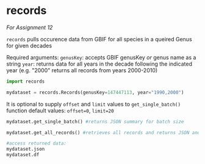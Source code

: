 # records
*For Assignment 12*

`records` pulls occurence data from GBIF for all species in a queired Genus for given decades

Required arguments:
`genusKey`: accepts GBIF genusKey *or* genus name as a string
`year`: returns data for all years in the decade following the indicated year (e.g. "2000" returns all records from years 2000-2010)

```python
import records

mydataset = records.Records(genusKey=147447113, year="1990,2000")
```

It is optional to supply `offset` and `limit` values to `get_single_batch()` function
default values: `offset=0`, `limit=20`
```python
mydataset.get_single_batch() #returns JSON summary for batch size

```

```python
mydataset.get_all_records() #retrieves all records and returns JSON and dataframe formats

#access returned data:
mydataset.json 
mydataset.df
```